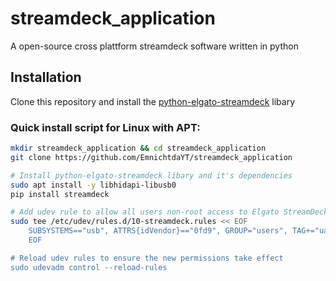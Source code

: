 # streamdeck_application
A open-source cross plattform streamdeck software written in python

## Installation
Clone this repository and install the [python-elgato-streamdeck](https://github.com/abcminiuser/python-elgato-streamdeck) libary

### Quick install script for Linux with APT:
```bash
mkdir streamdeck_application && cd streamdeck_application
git clone https://github.com/EmnichtdaYT/streamdeck_application

# Install python-elgato-streamdeck libary and it's dependencies
sudo apt install -y libhidapi-libusb0
pip install streamdeck

# Add udev rule to allow all users non-root access to Elgato StreamDeck devices
sudo tee /etc/udev/rules.d/10-streamdeck.rules << EOF
    SUBSYSTEMS=="usb", ATTRS{idVendor}=="0fd9", GROUP="users", TAG+="uaccess"
    EOF

# Reload udev rules to ensure the new permissions take effect
sudo udevadm control --reload-rules
```